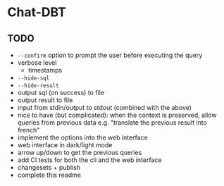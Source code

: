 # Chat-DBT

## TODO

-   `--confirm` option to prompt the user before executing the query
-   verbose level
    -   timestamps
-   `--hide-sql`
-   `--hide-result`
-   output sql (on success) to file
-   output result to file
-   input from stdin/output to stdout (combined with the above)
-   nice to have (but complicated): when the context is preserved, allow queries from previous data e.g. "translate the previous result into french"
-   implement the options into the web interface
-   web interface in dark/light mode
-   arrow up/down to get the previous queries
-   add CI tests for both the cli and the web interface
-   changesets + publish
-   complete this readme
